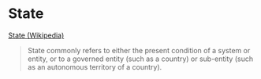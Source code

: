 # State

<a href="https://en.wikipedia.org/wiki/State" target="_blank">State (Wikipedia)</a>

> State commonly refers to either the present condition of a system or entity, or to a governed entity (such as a country) or sub-entity (such as an autonomous territory of a country).
